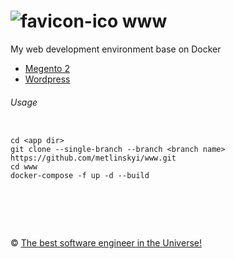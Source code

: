 ![favicon-ico] www
=======

My web development environment base on Docker

-  [Megento 2](https://github.com/metlinskyi/www/tree/magento2)
-  [Wordpress](https://github.com/metlinskyi/www/tree/wordpress)
  
###### Usage

```

cd <app dir>
git clone --single-branch --branch <branch name> https://github.com/metlinskyi/www.git
cd www
docker-compose -f up -d --build

```

&nbsp;
============
&copy; [The best software engineer in the Universe!](http://www.metlinskyi.com/)

[favicon-ico]: https://raw.github.com/metlinskyi/www/master/favicon.png
